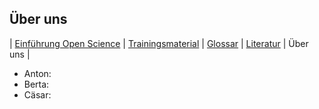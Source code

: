 


## Über uns

\| [Einführung Open Science](./) \| [Trainingsmaterial](./training) \| [Glossar](./glossar) \| [Literatur](./literatur) \| Über uns \|


* Anton: 
* Berta: 
* Cäsar: 
